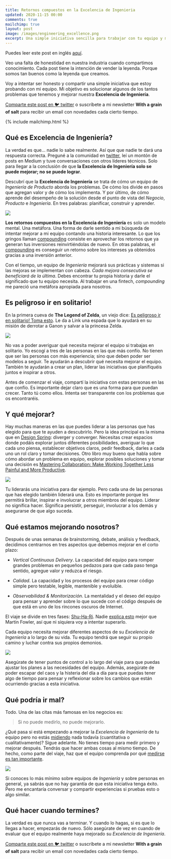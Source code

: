 ```yaml
---
title: Retornos compuestos en la Excelencia de Ingenieria
updated: 2020-11-15 00:00
comments: true
mailchimp: true
layout: post
image: /images/engineering_excellence.png
excerpt: Una simple iniciativa sencilla para trabajar con tu equipo y mejorar la Excelencia de Ingeniería.
---
```


Puedes leer este post en inglés [aquí](/compound-returns-engineering-excellence).

Veo una falta de honestidad en nuestra industria cuando compartimos conocimiento. Cada post tiene la intención de vender la leyenda. Porque somos tan buenos como la leyenda que creamos.

Voy a intentar ser honesto y compartir una simple iniciativa que estoy probando con mi equipo. Mi objetivo es solucionar algunos de los tantos problemas que tenemos y mejorar nuestra **Excelencia de Ingeniería**.

[Comparte este post en 🐦 twitter](https://twitter.com/intent/tweet?text={{page.title}}&url={{site.url}}{{page.url}}&via={{site.twitter_username}}&related={{site.twitter_username}}) o suscríbete a mi newsletter **With a grain of salt** para recibir un email con novedades cada cierto tiempo.

{% include mailchimp.html %}

## Qué es Excelencia de Ingeniería?

La verdad es que... nadie lo sabe realmente. Así que que nadie te dará una respuesta correcta. Preguné a la comunidad en [twitter](https://twitter.com/stanete), leí un montón de posts en Medium y tuve conversaciones con otros líderes técnicos. Solo para llegar a la conclusión de que **la Excelencia de Ingeniería solo se puede mejorar; no se puede lograr**.

Descubrí que la **Excelencia de Ingeniería** se trata de cómo un equipo de *Ingeniería de Producto* aborda los problemas. De cómo los divide en pasos que agregan valor y de cómo los implementa. Y por último, de cómo aprende del desempeño de la solución desde el punto de vista del *Negocio*, *Producto* e *Ingeniería*. En tres palabras: planificar, construir y aprender.

![](/images/engineering_excellence.png)

**Los retornos compuestos en la Excelencia de Ingeniería** es solo un modelo mental. Una metáfora. Una forma de darle sentido a mi búsqueda de intentar mejorar a mi equipo contando una historia interesante. Lo que los gringos llaman [compounding](https://www.elkinvest.com/blog/compounding-returns-the-eighth-wonder-of-the-world-use-it-or-lose-it) consiste en aprovechar los retornos que ya generan tus inversiones reinvirtiéndolas de nuevo. En otras palabras, el [compounding](https://en.wikipedia.org/wiki/Compound_interest) es conseguir un retorno sobre los intereses ya obtenidos gracias a una inversión anterior.

Con el tiempo, un equipo de *Ingeniería* mejorará sus prácticas y sistemas si las mejoras se implementan con cabeza. *Cada mejora consecutiva se beneficiará de la última*. Debes encontrar tu propia historia y darle el significado que tu equipo necesita. Al trabajar en una fintech, *compounding* me pareció una metáfora apropiada para nosotros.

## Es peligroso ir en solitario!

En la primera cueva de **The Legend of Zelda**, un viejo dice: [Es peligroso ir en solitario! Toma esto](https://en.wikipedia.org/wiki/It%27s_dangerous_to_go_alone!). Le da a Link una espada que lo ayudará en su misión de derrotar a Ganon y salvar a la princesa Zelda.

![](/images/mojo_jojo_thinking.png)

No vas a poder averiguar qué necesita mejorar el equipo si trabajas en solitario. Yo escogí a tres de las personas en las que más confío. No tienen que ser las personas con más experiencia; sino que deben poder ser modelos a seguir. Te ayudarán a descubrir qué necesita mejorar el equipo. También te ayudarán a crear un plan, liderar las iniciativas que planifiquéis juntos e inspirar a otros.

Antes de comenzar el viaje, compartí la iniciativa con estas personas en las que confío. Es importante dejar claro que es una forma para que puedan crecer. Tanto tú como ellos. Intenta ser transparente con los problemas que os encontraréis.

## Y qué mejorar?

Hay muchas maneras en las que puedes liderar a las personas que has elegido para que te ayuden a descubrirlo. Pero la idea principal es la misma que en [Design Spring](https://www.thesprintbook.com/): diverger y converger. Necesitas crear espacios donde podáis explorar juntos diferentes posibilidades, averiguar lo que cada uno piensa, establecer objetivos claros, pedir feedback, darles a cada uno un rol claro y tomar decisiones. Otro libro muy bueno que habla sobre cómo abordar un problema en equipo, explorar posibles soluciones y tomar una decisión es [Mastering Collaboration: Make Working Together Less Painful and More Productive](https://www.amazon.es/Mastering-Collaboration-Working-Together-Productive/dp/1492041734).

![](/images/engineering_excellence_diagram.png)

Tu liderarás una iniciativa para dar ejemplo. Pero cada una de las personas que has elegido también liderará una. Esto es importante porque les permitirá brillar, inspirar e involucrar a otros miembros del equipo. Liderar no significa hacer. Significa persistir, perseguir, involucrar a los demás y asegurarse de que algo suceda.

## Qué estamos mejorando nosotros?

Después de unas semanas de brainstorming, debate, análisis y feedback, decidimos centrarnos en tres aspectos que debemos mejorar en el corto plazo:

* *Vertical Continuous Delivery*. La capacidad del equipo para romper grandes problemas en pequeños pedazos para que cada paso tenga sentido, agregue valor y reduzca el riesgo.
  
* *Calidad*. La capacidad y los procesos del equipo para crear código simple pero testable, legible, mantenible y evoluible.
  
* *Observabilidad & Monitorización*. La mentalidad y el deseo del equipo para pensar y aprender sobre lo que sucede con el código después de que está en uno de los rincones oscuros de Internet.

El viaje se divide en tres fases: [Shu-Ha-Ri](https://es.wikipedia.org/wiki/Shuhari). Nadie [explica esto](https://martinfowler.com/bliki/ShuHaRi.html) mejor que Martin Fowler, así que ni siquiera voy a intentar superarlo.

Cada equipo necesita mejorar diferentes aspectos de su *Excelencia de Ingeniería* a lo largo de su vida. Tu equipo tendrá que seguir su propio camino y luchar contra sus propios demonios.

![](/images/shu_ha_ri.png)

Asegúrate de tener puntos de control a lo largo del viaje para que puedas ajustar los planes a las necesidades del equipo. Además, asegúrate de poder escapar del caos y la histeria del día a día para que puedas tener algo de tiempo para pensar y reflexionar sobre los cambios que están ocurriendo gracias a esta iniciativa.

## Qué podría ir mal?

Todo. Una de las citas más famosas en los negocios es:

> Si no puede medirlo, no puede mejorarlo.

¿Qué pasa si está empezando a mejorar la *Excelencia de Ingeniería* de tu equipo pero no estás [midiendo](https://leaddev.com/scaling-software-systems/primer-engineering-delivery-metrics) nada todavía (cuantitativa o cualitativamente)? Sigue adelante. No tienes tiempo para medir primero y mejorar después. Tendrás que hacer ambas cosas al mismo tiempo. De hecho, como parte del viaje, haz que el equipo comprenda por qué [medirse es tan importante](https://blog.pragmaticengineer.com/can-you-measure-developer-productivity/).

![](/images/mojo_jojo_bunny.png)

Si conoces lo más mínimo sobre equipos de *Ingeniería* y sobre personas en general, ya sabrás que no hay garantía de que esta iniciativa tenga éxito. Pero me encantaría conversar y compartir experiencias si pruebas esto o algo similar.

## Qué hacer cuando termines?

La verdad es que nunca vas a terminar. Y cuando lo hagas, si es que lo llegas a hacer, empezarás de nuevo. Sólo asegúrate de vez en cuando de evaluar que el equipo realmente haya mejorado su *Excelencia de Ingeniería*.

[Comparte este post en 🐦 twitter](https://twitter.com/intent/tweet?text={{page.title}}&url={{site.url}}{{page.url}}&via={{site.twitter_username}}&related={{site.twitter_username}}) o suscríbete a mi newsletter **With a grain of salt** para recibir un email con novedades cada cierto tiempo.
